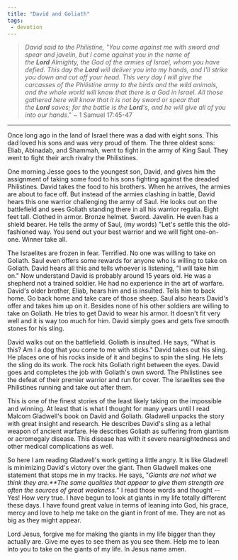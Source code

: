 ```yaml
---
title: "David and Goliath"
tags:
 - devotion
---
```

> *David said to the Philistine, "You come against me with sword and spear and javelin, but I come against you in the name of the **Lord** Almighty, the God of the armies of Israel, whom you have defied. This day the **Lord** will deliver you into my hands, and I'll strike you down and cut off your head. This very day I will give the carcasses of the Philistine army to the birds and the wild animals, and the whole world will know that there is a God in Israel. All those gathered here will know that it is not by sword or spear that the **Lord** saves; for the battle is the **Lord**'s, and he will give all of you into our hands*." ~ 1 Samuel 17:45-47
* * *
Once long ago in the land of Israel there was a dad with eight sons. This dad loved his sons and was very proud of them. The three oldest sons: Eliab, Abinadab, and Shammah, went to fight in the army of King Saul. They went to fight their arch rivalry the Philistines.

One morning Jesse goes to the youngest son, David, and gives him the assignment of taking some food to his sons fighting against the dreaded Philistines. David takes the food to his brothers. When he arrives, the armies are about to face off. But instead of the armies clashing in battle, David hears this one warrior challenging the army of Saul. He looks out on the battlefield and sees Goliath standing there in all his warrior regalia. Eight feet tall. Clothed in armor. Bronze helmet. Sword. Javelin. He even has a shield bearer. He tells the army of Saul, (my words) "Let's settle this the old-fashioned way. You send out your best warrior and we will fight one-on-one. Winner take all.

The Israelites are frozen in fear. Terrified. No one was willing to take on Goliath. Saul even offers some rewards for anyone who is willing to take on Goliath. David hears all this and tells whoever is listening, "I will take him on." Now understand David is probably around 15 years old. He was a shepherd not a trained soldier. He had no experience in the art of warfare. David's older brother, Eliab, hears him and is insulted. Tells him to back home. Go back home and take care of those sheep. Saul also hears David's offer and takes him up on it. Besides none of his other soldiers are willing to take on Goliath. He tries to get David to wear his armor. It doesn't fit very well and it is way too much for him. David simply goes and gets five smooth stones for his sling.

David walks out on the battlefield. Goliath is insulted. He says, "What is this? Am I a dog that you come to me with sticks." David takes out his sling. He places one of his rocks inside of it and begins to spin the sling. He lets the sling do its work. The rock hits Goliath right between the eyes. David goes and completes the job with Goliath's own sword. The Philistines see the defeat of their premier warrior and run for cover. The Israelites see the Philistines running and take out after them.

This is one of the finest stories of the least likely taking on the impossible and winning. At least that is what I thought for many years until I read Malcom Gladwell's book on David and Goliath. Gladwell unpacks the story with great insight and research. He describes David's sling as a lethal weapon of ancient warfare. He describes Goliath as suffering from giantism or acromegaly disease. This disease has with it severe nearsightedness and other medical complications as well.

So here I am reading Gladwell's work getting a little angry. It is like Gladwell is minimizing David's victory over the giant. Then Gladwell makes one statement that stops me in my tracks. He says, "*Giants are not what we think they are.**The same qualities that appear to give them strength are often the sources of great weakness.*" I read those words and thought -- Yes! How very true. I have begun to look at giants in my life totally different these days. I have found great value in terms of leaning into God, his grace, mercy and love to help me take on the giant in front of me. They are not as big as they might appear.

Lord Jesus, forgive me for making the giants in my life bigger than they actually are. Give me eyes to see them as you see them. Help me to lean into you to take on the giants of my life. In Jesus name amen.
